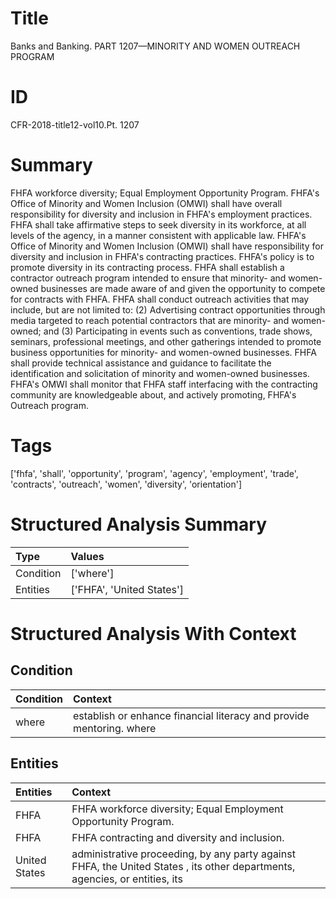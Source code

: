 # Title

 Banks and Banking. PART 1207—MINORITY AND WOMEN OUTREACH PROGRAM


# ID

 CFR-2018-title12-vol10.Pt. 1207


# Summary

FHFA workforce diversity; Equal Employment Opportunity Program.
FHFA's Office of Minority and Women Inclusion (OMWI) shall have overall responsibility for diversity and inclusion in FHFA's employment practices.
FHFA shall take affirmative steps to seek diversity in its workforce, at all levels of the agency, in a manner consistent with applicable law.
FHFA's Office of Minority and Women Inclusion (OMWI) shall have responsibility for diversity and inclusion in FHFA's contracting practices.
FHFA's policy is to promote diversity in its contracting process.
FHFA shall establish a contractor outreach program intended to ensure that minority- and women-owned businesses are made aware of and given the opportunity to compete for contracts with FHFA.
FHFA shall conduct outreach activities that may include, but are not limited to:
(2) Advertising contract opportunities through media targeted to reach potential contractors that are minority- and women-owned; and
(3) Participating in events such as conventions, trade shows, seminars, professional meetings, and other gatherings intended to promote business opportunities for minority- and women-owned businesses.
FHFA shall provide technical assistance and guidance to facilitate the identification and solicitation of minority and women-owned businesses.
FHFA's OMWI shall monitor that FHFA staff interfacing with the contracting community are knowledgeable about, and actively promoting, FHFA's Outreach program.


# Tags

['fhfa', 'shall', 'opportunity', 'program', 'agency', 'employment', 'trade', 'contracts', 'outreach', 'women', 'diversity', 'orientation']


# Structured Analysis Summary

| Type      | Values                    |
|:----------|:--------------------------|
| Condition | ['where']                 |
| Entities  | ['FHFA', 'United States'] |


# Structured Analysis With Context

 


## Condition

| Condition   | Context                                                              |
|:------------|:---------------------------------------------------------------------|
| where       | establish or enhance financial literacy and provide mentoring. where |


## Entities

| Entities      | Context                                                                                                                     |
|:--------------|:----------------------------------------------------------------------------------------------------------------------------|
| FHFA          | FHFA  workforce diversity; Equal Employment Opportunity Program.                                                            |
| FHFA          | FHFA  contracting and diversity and inclusion.                                                                              |
| United States | administrative proceeding, by any party against FHFA, the United States , its other departments, agencies, or entities, its |


